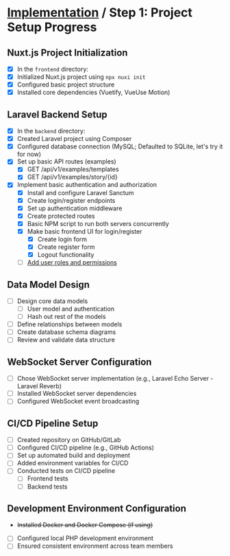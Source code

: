 # [Implementation](./Implementation-Plan.md) / Step 1: Project Setup Progress

## Nuxt.js Project Initialization

- [x] In the `frontend` directory:
- [x] Initialized Nuxt.js project using `npx nuxi init`
- [x] Configured basic project structure
- [x] Installed core dependencies (Vuetify, VueUse Motion)

## Laravel Backend Setup

- [x] In the `backend` directory:
- [x] Created Laravel project using Composer
- [x] Configured database connection (MySQL; Defaulted to SQLite, let's try it for now)
- [x] Set up basic API routes (examples)
  - [x] GET /api/v1/examples/templates
  - [x] GET /api/v1/examples/story/{id}
- [x] Implement basic authentication and authorization
  - [x] Install and configure Laravel Sanctum
  - [x] Create login/register endpoints
  - [x] Set up authentication middleware
  - [x] Create protected routes
  - [x] Basic NPM script to run both servers concurrently
  - [x] Make basic frontend UI for login/register
    - [x] Create login form
    - [x] Create register form
    - [x] Logout functionality
  - [ ] [Add user roles and permissions](./User-Roles-Permissions.md)

## Data Model Design

- [ ] Design core data models
  - [ ] User model and authentication
  - [ ] Hash out rest of the models
- [ ] Define relationships between models
- [ ] Create database schema diagrams
- [ ] Review and validate data structure

## WebSocket Server Configuration

- [ ] Chose WebSocket server implementation (e.g., Laravel Echo Server - Laravel Reverb)
- [ ] Installed WebSocket server dependencies
- [ ] Configured WebSocket event broadcasting

## CI/CD Pipeline Setup

- [ ] Created repository on GitHub/GitLab
- [ ] Configured CI/CD pipeline (e.g., GitHub Actions)
- [ ] Set up automated build and deployment
- [ ] Added environment variables for CI/CD
- [ ] Conducted tests on CI/CD pipeline
  - [ ] Frontend tests
  - [ ] Backend tests

## Development Environment Configuration

- ~~Installed Docker and Docker Compose (if using)~~
- [ ] Configured local PHP development environment
- [ ] Ensured consistent environment across team members
